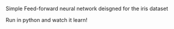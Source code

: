 Simple Feed-forward neural network deisgned for the iris dataset

Run in python and watch it learn!
